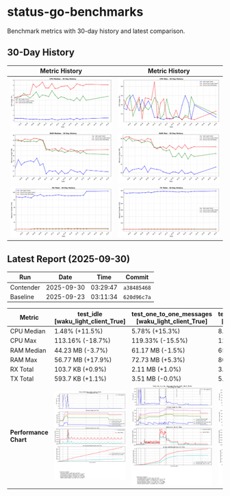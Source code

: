 # status-go-benchmarks

Benchmark metrics with 30-day history and latest comparison.

## 30-Day History

| Metric History                                         | Metric History                                     |
|--------------------------------------------------------|----------------------------------------------------|
| ![cpu_median_history.png](docs/cpu_median_history.png) | ![cpu_max_history.png](docs/cpu_max_history.png)   |
| ![ram_median_history.png](docs/ram_median_history.png) | ![ram_max_history.png](docs/ram_max_history.png)   |
| ![rx_total_history.png](docs/rx_total_history.png)     | ![tx_total_history.png](docs/tx_total_history.png) |

## Latest Report (2025-09-30)

| Run       | Date       | Time     | Commit      |
|-----------|------------|----------|-------------|
| Contender | 2025-09-30 | 03:29:47 | `a38485468` |
| Baseline  | 2025-09-23 | 03:11:34 | `620d96c7a` |

| Metric                | test_idle<br>[waku_light_client_True]                                                                                            | test_one_to_one_messages<br>[waku_light_client_True]                                                                                                           | test_one_to_one_messages<br>[waku_light_client_False]                                                                                                            |
|-----------------------|----------------------------------------------------------------------------------------------------------------------------------|----------------------------------------------------------------------------------------------------------------------------------------------------------------|------------------------------------------------------------------------------------------------------------------------------------------------------------------|
| CPU Median            | 1.48% (+11.5%)                                                                                                                   | 5.78% (+15.3%)                                                                                                                                                 | 8.08% (-1.4%)                                                                                                                                                    |
| CPU Max               | 113.16% (-18.7%)                                                                                                                 | 119.33% (-15.5%)                                                                                                                                               | 125.84% (+17.1%)                                                                                                                                                 |
| RAM Median            | 44.23 MB (-3.7%)                                                                                                                 | 61.17 MB (-1.5%)                                                                                                                                               | 65.98 MB (+0.5%)                                                                                                                                                 |
| RAM Max               | 56.77 MB (+17.9%)                                                                                                                | 72.73 MB (+5.3%)                                                                                                                                               | 80.65 MB (-0.1%)                                                                                                                                                 |
| RX Total              | 103.7 KB (+0.9%)                                                                                                                 | 2.11 MB (+1.0%)                                                                                                                                                | 3.23 MB (-0.8%)                                                                                                                                                  |
| TX Total              | 593.7 KB (+1.1%)                                                                                                                 | 3.51 MB (-0.0%)                                                                                                                                                | 5.27 MB (+0.0%)                                                                                                                                                  |
| **Performance Chart** | ![test_idle[waku_light_client_True]](benchmarks/20250930T032947_a38485468/test_idle[waku_light_client_True]-20250930-032223.png) | ![test_one_to_one_messages[waku_light_client_True]](benchmarks/20250930T032947_a38485468/test_one_to_one_messages[waku_light_client_True]-20250930-032900.png) | ![test_one_to_one_messages[waku_light_client_False]](benchmarks/20250930T032947_a38485468/test_one_to_one_messages[waku_light_client_False]-20250930-032538.png) |
